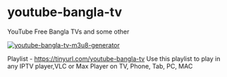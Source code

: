 # youtube-bangla-tv
YouTube Free Bangla TVs and some other


[![youtube-bangla-tv-m3u8-generator](https://github.com/banglaiptv/youtube-bangla-tv/actions/workflows/main.yml/badge.svg)](https://github.com/banglaiptv/youtube-bangla-tv/actions/workflows/main.yml)

Playlist - https://tinyurl.com/youtube-bangla-tv
Use this playlist to play in any IPTV player,VLC or Max Player on TV, Phone, Tab, PC, MAC

